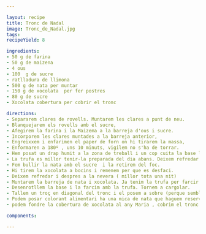 ```yaml
---

layout: recipe
title: Tronc de Nadal
image: Tronc_de_Nadal.jpg
tags: 
recipeYield: 8

ingredients:
- 50 g de farina
- 50 g de maizena
- 4 ous
- 100  g de sucre
- ratlladura de llimona
- 500 g de nata per muntar
- 150 g de xocolata  per fer postres
- 80 g de sucre
- Xocolata cobertura per cobrir el tronc

directions:
- Separarem clares de rovells. Muntarem les clares a punt de neu.
- Blanquejarem els rovells amb el sucre,
- Afegirem la farina i la Maizema a la barreja d'ous i sucre.
- Incorporem les clares muntades a la barreja anterior,
- Engreixxem i enfarimen el paper de forn on hi tirarem la massa,
- Enformaren a 180º , uns 10 minuts, vigilem no s'ha de torrar.
- Hem posat un drap humit a la zona de treball i un cop cuita la base la tirarem a sobe i la cargolarem,
- La trufa es millor tenir-la preparada del dia abans. Deixem refredar la base abans de farcir-la.
- Fem bullir la nata amb el sucre  i la retirem del foc.
- Hi tirem la xocolata a bocins i remenem per que es desfaci.
- Deixem refredar i despres a la nevera ( millor tota una nit)
- Muntarem la barreja de nata i xocolata. Ja tenim la trufa per farcir.
- Desenrotllem la base i la farcim amb la trufa. Tornem a cargolar.
- Tallem un troç en diagonal del tronc i el posem a sobre (perque sembli una branca)
- Podem posar colorant alimentari ha una mica de nata que haguem reservat i decorem el tronc o
- podem fondre la cobertura de xocolata al any Maria , cobrim el tronc i li fem ratlles amb una forquilla.

components:

---
```

